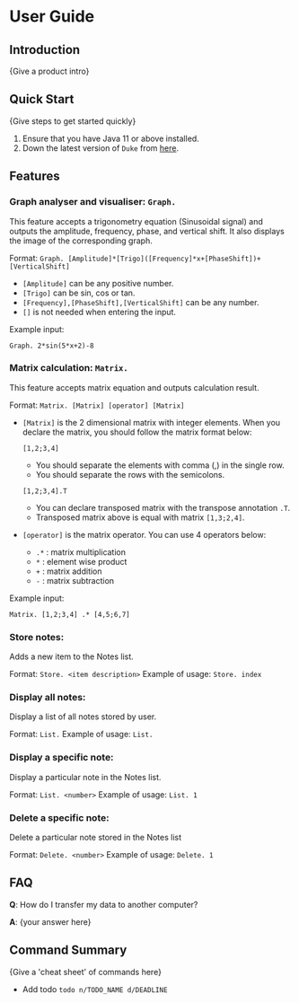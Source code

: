 # User Guide

## Introduction

{Give a product intro}

## Quick Start

{Give steps to get started quickly}

1. Ensure that you have Java 11 or above installed.
1. Down the latest version of `Duke` from [here](http://link.to/duke).

## Features 



### Graph analyser and visualiser: `Graph. `
This feature accepts a trigonometry equation (Sinusoidal signal) and outputs the amplitude, frequency, phase, and vertical shift.
It also displays the image of the corresponding graph.

Format: `Graph. [Amplitude]*[Trigo]([Frequency]*x+[PhaseShift])+[VerticalShift]`

* `[Amplitude]` can be any positive number.
* `[Trigo]` can be sin, cos or tan.
* `[Frequency],[PhaseShift],[VerticalShift]` can be any number.
* `[]` is not needed when entering the input.

Example input:
```
Graph. 2*sin(5*x+2)-8
```

### Matrix calculation: `Matrix. `
This feature accepts matrix equation and outputs calculation result.

Format: `Matrix. [Matrix] [operator] [Matrix]`

* `[Matrix]` is the 2 dimensional matrix with integer elements. When you declare the matrix, you should follow the matrix format below:
  ```
  [1,2;3,4]
  ```
  * You should separate the elements with comma (,) in the single row.
  * You should separate the rows with the semicolons.
  
  ```
  [1,2;3,4].T
  ```
  * You can declare transposed matrix with the transpose annotation `.T`.
  * Transposed matrix above is equal with matrix `[1,3;2,4]`.

* `[operator]` is the matrix operator. You can use 4 operators below:
  * `.*` : matrix multiplication
  * `*` : element wise product
  * `+` : matrix addition
  * `-` : matrix subtraction

Example input:
```
Matrix. [1,2;3,4] .* [4,5;6,7]
```

### Store notes:
Adds a new item to the Notes list.

Format: `Store. <item description>`
Example of usage: `Store. index`

### Display all notes: 
Display a list of all notes stored by user.

Format: `List.`
Example of usage: `List.`

### Display a specific note: 
Display a particular note in the Notes list.

Format: `List. <number>`
Example of usage: `List. 1`

### Delete a specific note:
Delete a particular note stored in the Notes list

Format: `Delete. <number>`
Example of usage: `Delete. 1`


## FAQ

**Q**: How do I transfer my data to another computer? 

**A**: {your answer here}

## Command Summary

{Give a 'cheat sheet' of commands here}

* Add todo `todo n/TODO_NAME d/DEADLINE`
